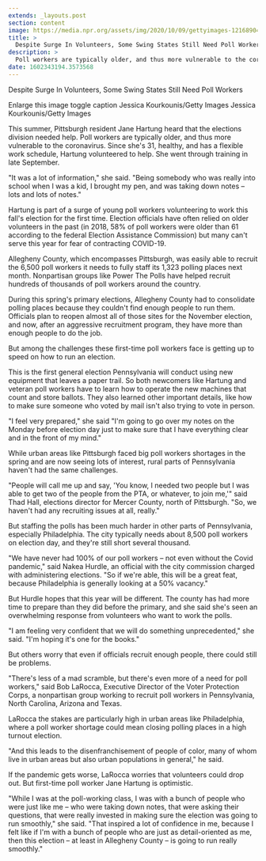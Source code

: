 ```yaml
--- 
extends: _layouts.post 
section: content 
image: https://media.npr.org/assets/img/2020/10/09/gettyimages-1216890423_wide-39093a0f30c8a820b8ac6a2ca4048b86744d601b.jpg?s=1400 
title: > 
  Despite Surge In Volunteers, Some Swing States Still Need Poll Workers 
description: > 
  Poll workers are typically older, and thus more vulnerable to the coronavirus.Hartung is part of a surge of young poll workers volunteering to work this fall's election for the first time.Nonpartisan groups like Power The Polls have helped recruit hundreds of thousands of poll workers around the country.So both newcomers like Hartung and veteran poll workers have to learn how to operate the new machines that count and store ballots."There's less of a mad scramble, but there's even more of a need for poll workers," said Bob LaRocca, Executive Director of the Voter Protection Corps, a nonpartisan group working to recruit poll workers in Pennsylvania, North Carolina, Arizona and Texas. 
date: 1602343194.3573568 
--- 
```

Despite Surge In Volunteers, Some Swing States Still Need Poll Workers

Enlarge this image toggle caption Jessica Kourkounis/Getty Images Jessica Kourkounis/Getty Images

This summer, Pittsburgh resident Jane Hartung heard that the elections division needed help. Poll workers are typically older, and thus more vulnerable to the coronavirus. Since she's 31, healthy, and has a flexible work schedule, Hartung volunteered to help. She went through training in late September.

"It was a lot of information," she said. "Being somebody who was really into school when I was a kid, I brought my pen, and was taking down notes – lots and lots of notes."

Hartung is part of a surge of young poll workers volunteering to work this fall's election for the first time. Election officials have often relied on older volunteers in the past (in 2018, 58% of poll workers were older than 61 according to the federal Election Assistance Commission) but many can't serve this year for fear of contracting COVID-19.

Allegheny County, which encompasses Pittsburgh, was easily able to recruit the 6,500 poll workers it needs to fully staff its 1,323 polling places next month. Nonpartisan groups like Power The Polls have helped recruit hundreds of thousands of poll workers around the country.

During this spring's primary elections, Allegheny County had to consolidate polling places because they couldn't find enough people to run them. Officials plan to reopen almost all of those sites for the November election, and now, after an aggressive recruitment program, they have more than enough people to do the job.

But among the challenges these first-time poll workers face is getting up to speed on how to run an election.

This is the first general election Pennsylvania will conduct using new equipment that leaves a paper trail. So both newcomers like Hartung and veteran poll workers have to learn how to operate the new machines that count and store ballots. They also learned other important details, like how to make sure someone who voted by mail isn't also trying to vote in person.

"I feel very prepared," she said "I'm going to go over my notes on the Monday before election day just to make sure that I have everything clear and in the front of my mind."

While urban areas like Pittsburgh faced big poll workers shortages in the spring and are now seeing lots of interest, rural parts of Pennsylvania haven't had the same challenges.

"People will call me up and say, 'You know, I needed two people but I was able to get two of the people from the PTA, or whatever, to join me,'" said Thad Hall, elections director for Mercer County, north of Pittsburgh. "So, we haven't had any recruiting issues at all, really."

But staffing the polls has been much harder in other parts of Pennsylvania, especially Philadelphia. The city typically needs about 8,500 poll workers on election day, and they're still short several thousand.

"We have never had 100% of our poll workers – not even without the Covid pandemic," said Nakea Hurdle, an official with the city commission charged with administering elections. "So if we're able, this will be a great feat, because Philadelphia is generally looking at a 50% vacancy."

But Hurdle hopes that this year will be different. The county has had more time to prepare than they did before the primary, and she said she's seen an overwhelming response from volunteers who want to work the polls.

"I am feeling very confident that we will do something unprecedented," she said. "I'm hoping it's one for the books."

But others worry that even if officials recruit enough people, there could still be problems.

"There's less of a mad scramble, but there's even more of a need for poll workers," said Bob LaRocca, Executive Director of the Voter Protection Corps, a nonpartisan group working to recruit poll workers in Pennsylvania, North Carolina, Arizona and Texas.

LaRocca the stakes are particularly high in urban areas like Philadelphia, where a poll worker shortage could mean closing polling places in a high turnout election.

"And this leads to the disenfranchisement of people of color, many of whom live in urban areas but also urban populations in general," he said.

If the pandemic gets worse, LaRocca worries that volunteers could drop out. But first-time poll worker Jane Hartung is optimistic.

"While I was at the poll-working class, I was with a bunch of people who were just like me – who were taking down notes, that were asking their questions, that were really invested in making sure the election was going to run smoothly," she said. "That inspired a lot of confidence in me, because I felt like if I'm with a bunch of people who are just as detail-oriented as me, then this election – at least in Allegheny County – is going to run really smoothly."